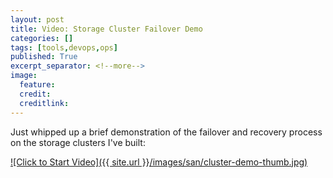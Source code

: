 ```yaml
---
layout: post
title: Video: Storage Cluster Failover Demo
categories: []
tags: [tools,devops,ops]
published: True
excerpt_separator: <!--more-->
image:
  feature:
  credit:
  creditlink:
---
```


Just whipped up a brief demonstration of the failover and recovery process on the storage clusters I've built:

[![Click to Start Video]({{ site.url }}/images/san/cluster-demo-thumb.jpg)](https://youtu.be/VAdqurA2zQ4?t=198)
